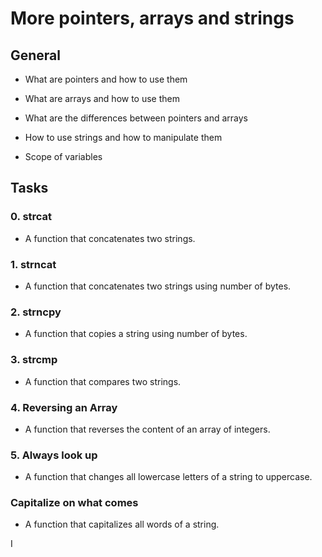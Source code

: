 # **More pointers, arrays and strings**

## General
- What are pointers and how to use them

- What are arrays and how to use them

- What are the differences between pointers and arrays

- How to use strings and how to manipulate them

- Scope of variables

## Tasks
### 0. strcat
- A function that concatenates two strings.

### 1. strncat
- A function that concatenates two strings using number of bytes.

### 2. strncpy
- A function that copies a string using number of bytes.

### 3. strcmp
- A function that compares two strings.

### 4. Reversing an Array
- A function that reverses the content of an array of integers.

### 5. Always look up
- A function that changes all lowercase letters of a string to uppercase.

### Capitalize on what comes
- A function that capitalizes all words of a string.

I
